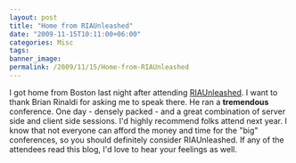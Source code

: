 ```yaml
---
layout: post
title: "Home from RIAUnleashed"
date: "2009-11-15T10:11:00+06:00"
categories: Misc 
tags: 
banner_image: 
permalink: /2009/11/15/Home-from-RIAUnleashed
---
```


I got home from Boston last night after attending <a href="http://www.riaunleashed.com">RIAUnleashed</a>. I want to thank Brian Rinaldi for asking me to speak there. He ran a <b>tremendous</b> conference. One day - densely packed - and a great combination of server side and client side sessions. I'd highly recommend folks attend next year. I know that not everyone can afford the money and time for the "big" conferences, so you should definitely consider RIAUnleashed. If any of the attendees read this blog, I'd love to hear your feelings as well.